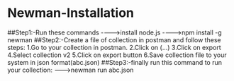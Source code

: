 # Newman-Installation
##Step1:-Run these commands
---->install node.js
---->npm install -g newman
##Step2:-Create a file of collection in postman and follow these steps:
1.Go to your collection in postman.
2.Click on (...)
3.Click on export
4.Select collection v2
5.Click on export button
6.Save collection file to your system in json format(abc.json)
##Step3:-finally run this command to run your collection:
--->newman run abc.json
